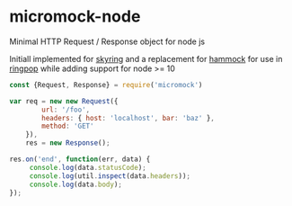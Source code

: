 # micromock-node
Minimal HTTP Request / Response object for node js

Initiall implemented for [skyring](https://github.com/esatterwhite/skyring) and a replacement for [hammock](https://github.com/doanythingfordethklok/hammock)
for use in [ringpop](https://github.com/esatterwhite/ringpop-node) while adding support for node >= 10

```js
const {Request, Response} = require('micromock')

var req = new new Request({
        url: '/foo',
        headers: { host: 'localhost', bar: 'baz' },
        method: 'GET'
    }),
    res = new Response();

res.on('end', function(err, data) {
     console.log(data.statusCode);
     console.log(util.inspect(data.headers));
     console.log(data.body);
});
```
